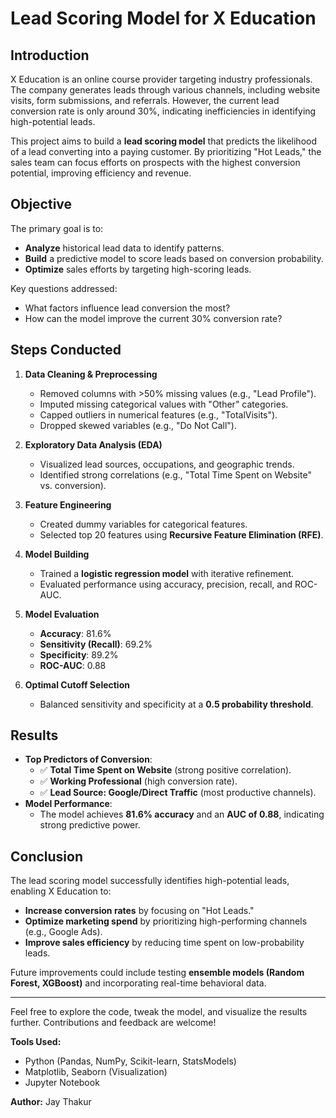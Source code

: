 # Lead Scoring Model for X Education  

## Introduction  

X Education is an online course provider targeting industry professionals. The company generates leads through various channels, including website visits, form submissions, and referrals. However, the current lead conversion rate is only around 30%, indicating inefficiencies in identifying high-potential leads.  

This project aims to build a **lead scoring model** that predicts the likelihood of a lead converting into a paying customer. By prioritizing "Hot Leads," the sales team can focus efforts on prospects with the highest conversion potential, improving efficiency and revenue.  

## Objective  

The primary goal is to:  
- **Analyze** historical lead data to identify patterns.  
- **Build** a predictive model to score leads based on conversion probability.  
- **Optimize** sales efforts by targeting high-scoring leads.  

Key questions addressed:  
- What factors influence lead conversion the most?  
- How can the model improve the current 30% conversion rate?  

## Steps Conducted  

1. **Data Cleaning & Preprocessing**  
   - Removed columns with >50% missing values (e.g., "Lead Profile").  
   - Imputed missing categorical values with "Other" categories.  
   - Capped outliers in numerical features (e.g., "TotalVisits").  
   - Dropped skewed variables (e.g., "Do Not Call").  

2. **Exploratory Data Analysis (EDA)**  
   - Visualized lead sources, occupations, and geographic trends.  
   - Identified strong correlations (e.g., "Total Time Spent on Website" vs. conversion).  

3. **Feature Engineering**  
   - Created dummy variables for categorical features.  
   - Selected top 20 features using **Recursive Feature Elimination (RFE)**.  

4. **Model Building**  
   - Trained a **logistic regression model** with iterative refinement.  
   - Evaluated performance using accuracy, precision, recall, and ROC-AUC.  

5. **Model Evaluation**  
   - **Accuracy**: 81.6%  
   - **Sensitivity (Recall)**: 69.2%  
   - **Specificity**: 89.2%  
   - **ROC-AUC**: 0.88  

6. **Optimal Cutoff Selection**  
   - Balanced sensitivity and specificity at a **0.5 probability threshold**.  

## Results  

- **Top Predictors of Conversion**:  
  - ✅ **Total Time Spent on Website** (strong positive correlation).  
  - ✅ **Working Professional** (high conversion rate).  
  - ✅ **Lead Source: Google/Direct Traffic** (most productive channels).  
- **Model Performance**:  
  - The model achieves **81.6% accuracy** and an **AUC of 0.88**, indicating strong predictive power.  

## Conclusion  

The lead scoring model successfully identifies high-potential leads, enabling X Education to:  
- **Increase conversion rates** by focusing on "Hot Leads."  
- **Optimize marketing spend** by prioritizing high-performing channels (e.g., Google Ads).  
- **Improve sales efficiency** by reducing time spent on low-probability leads.  

Future improvements could include testing **ensemble models (Random Forest, XGBoost)** and incorporating real-time behavioral data.  

---

Feel free to explore the code, tweak the model, and visualize the results further. Contributions and feedback are welcome!  

**Tools Used:**  
- Python (Pandas, NumPy, Scikit-learn, StatsModels)  
- Matplotlib, Seaborn (Visualization)  
- Jupyter Notebook  

**Author:** Jay Thakur
